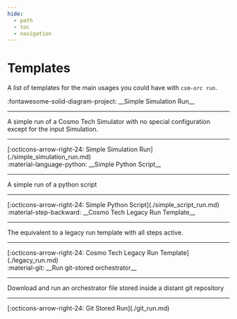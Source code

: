 ```yaml
---
hide:
  - path
  - toc
  - navigation
---
```

# Templates

A list of templates for the main usages you could have with `csm-orc run`.

<main class="grid" markdown>

<article markdown>
<div class="text" markdown>
:fontawesome-solid-diagram-project: __Simple Simulation Run__

---
A simple run of a Cosmo Tech Simulator with no special configuration except for the input Simulation.

---
<footer markdown>
[:octicons-arrow-right-24: Simple Simulation Run](./simple_simulation_run.md)
</footer>
</div>
</article>

<article markdown>
<div class="text" markdown>
:material-language-python: __Simple Python Script__

---
A simple run of a python script

---
<footer markdown>
[:octicons-arrow-right-24: Simple Python Script](./simple_script_run.md)
</footer>
</div>
</article>

<article markdown>
<div class="text" markdown>
:material-step-backward: __Cosmo Tech Legacy Run Template__

---
The equivalent to a legacy run template with all steps active.

---
<footer markdown>
[:octicons-arrow-right-24: Cosmo Tech Legacy Run Template](./legacy_run.md)
</footer>
</div>
</article>

<article markdown>
<div class="text" markdown>
:material-git: __Run git-stored orchestrator__

---
Download and run an orchestrator file stored inside a distant git repository

---
<footer markdown>
[:octicons-arrow-right-24: Git Stored Run](./git_run.md)
</footer>
</div>
</article>

</main>
